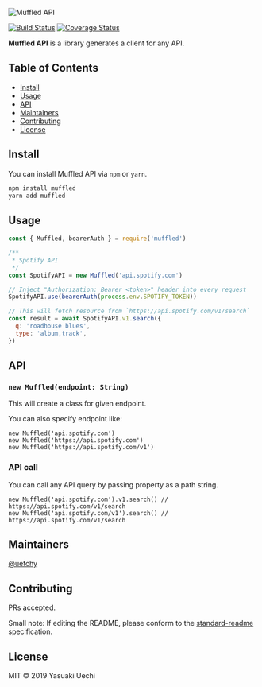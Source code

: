 ![Muffled API](https://uechi-public.s3.amazonaws.com/github/MuffledAPI/logo.png)

[![Build Status](https://travis-ci.org/uetchy/MuffledAPI.svg?branch=master)](https://travis-ci.org/uetchy/MuffledAPI) [![Coverage Status](https://coveralls.io/repos/github/uetchy/MuffledAPI/badge.svg?branch=master)](https://coveralls.io/github/uetchy/MuffledAPI?branch=master)

**Muffled API** is a library generates a client for any API.

## Table of Contents

- [Install](#install)
- [Usage](#usage)
- [API](#api)
- [Maintainers](#maintainers)
- [Contributing](#contributing)
- [License](#license)

## Install

You can install Muffled API via `npm` or `yarn`.

```bash
npm install muffled
yarn add muffled
```

## Usage

```js
const { Muffled, bearerAuth } = require('muffled')

/**
 * Spotify API
 */
const SpotifyAPI = new Muffled('api.spotify.com')

// Inject "Authorization: Bearer <token>" header into every request
SpotifyAPI.use(bearerAuth(process.env.SPOTIFY_TOKEN))

// This will fetch resource from `https://api.spotify.com/v1/search`
const result = await SpotifyAPI.v1.search({
  q: 'roadhouse blues',
  type: 'album,track',
})
```

## API

### `new Muffled(endpoint: String)`

This will create a class for given endpoint.

You can also specify endpoint like:

```
new Muffled('api.spotify.com')
new Muffled('https://api.spotify.com')
new Muffled('https://api.spotify.com/v1')
```

### API call

You can call any API query by passing property as a path string.

```
new Muffled('api.spotify.com').v1.search() // https://api.spotify.com/v1/search
new Muffled('api.spotify.com/v1').search() // https://api.spotify.com/v1/search
```

## Maintainers

[@uetchy](https://github.com/uetchy)

## Contributing

PRs accepted.

Small note: If editing the README, please conform to the [standard-readme](https://github.com/RichardLitt/standard-readme) specification.

## License

MIT © 2019 Yasuaki Uechi
